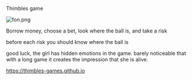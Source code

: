 Thimbles game

<div class="Box-sc-g0xbh4-0 bDycpP"><img alt="fon.png" src="https://thimbles-games.github.io/assets/www/fon.png?raw=true" data-hpc="true" class="Box-sc-g0xbh4-0 fzFXnm"></div>

Borrow money, choose a bet,
look where the ball is, and take a risk

before each risk you should know where the ball is

good luck, the girl has hidden emotions in the game.
barely noticeable that with a long game
it creates the impression that she is alive.

https://thimbles-games.github.io
